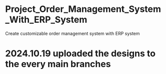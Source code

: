 # Project_Order_Management_System_With_ERP_System
Create customizable order management system with ERP system 
# 2024.10.19 uploaded the designs to the every main branches
